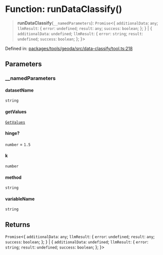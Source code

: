 # Function: runDataClassify()

> **runDataClassify**(`__namedParameters`): `Promise`\<\{ `additionalData`: `any`; `llmResult`: \{ `error`: `undefined`; `result`: `any`; `success`: `boolean`; \}; \} \| \{ `additionalData`: `undefined`; `llmResult`: \{ `error`: `string`; `result`: `undefined`; `success`: `boolean`; \}; \}\>

Defined in: [packages/tools/geoda/src/data-classify/tool.ts:218](https://github.com/GeoDaCenter/openassistant/blob/0f7bf760e453a1735df9463dc799b04ee2f630fd/packages/tools/geoda/src/data-classify/tool.ts#L218)

## Parameters

### \_\_namedParameters

#### datasetName

`string`

#### getValues

[`GetValues`](../type-aliases/GetValues.md)

#### hinge?

`number` = `1.5`

#### k

`number`

#### method

`string`

#### variableName

`string`

## Returns

`Promise`\<\{ `additionalData`: `any`; `llmResult`: \{ `error`: `undefined`; `result`: `any`; `success`: `boolean`; \}; \} \| \{ `additionalData`: `undefined`; `llmResult`: \{ `error`: `string`; `result`: `undefined`; `success`: `boolean`; \}; \}\>
